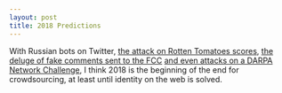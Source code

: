 ```yaml
---
layout: post
title: 2018 Predictions
---
```


With Russian bots on Twitter,
[the attack on Rotten Tomatoes scores](https://qz.com/1160551/the-rotten-tomatoes-score-for-the-last-jedi-may-be-rigged/),
[the deluge of fake comments sent to the FCC](https://www.reuters.com/article/us-usa-internet-pew/over-half-of-public-comments-to-fcc-on-net-neutrality-appear-fake-study-idUSKBN1DT297)
[and even attacks on a DARPA Network Challenge](https://www.wired.com/2015/02/how-a-lone-hacker-shredded-the-myth-of-crowdsourcing/), I think 2018
is the beginning of the end for crowdsourcing, at least until identity on the web is solved.

